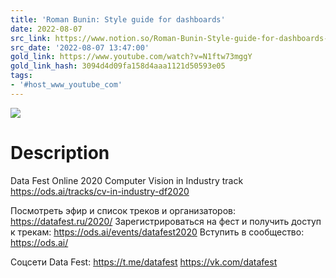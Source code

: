 ```yaml
---
title: 'Roman Bunin: Style guide for dashboards'
date: 2022-08-07
src_link: https://www.notion.so/Roman-Bunin-Style-guide-for-dashboards-YouTube-677979bc5b994589913c9ccf34a65d75
src_date: '2022-08-07 13:47:00'
gold_link: https://www.youtube.com/watch?v=N1ftw73mggY
gold_link_hash: 3094d4d09fa158d4aaa1121d50593e05
tags:
- '#host_www_youtube_com'
---
```


![](https://www.youtube.com/watch?v=N1ftw73mggY) 
# Description 
Data Fest Online 2020
Computer Vision in Industry track https://ods.ai/tracks/cv-in-industry-df2020

Посмотреть эфир и список треков и организаторов: https://datafest.ru/2020/
Зарегистрироваться на фест и получить доступ к трекам: https://ods.ai/events/datafest2020
Вступить в сообщество: https://ods.ai/

Соцсети Data Fest:
https://t.me/datafest
https://vk.com/datafest